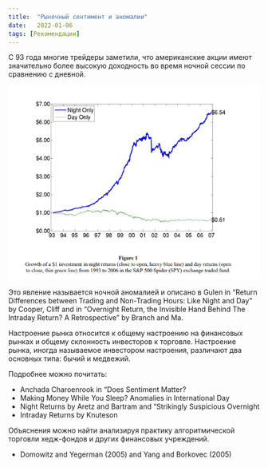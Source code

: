 ```yaml
---
title:  "Рыночный сентимент и аномалии"
date:   2022-01-06
tags: [Рекомендации]
---
```


С 93 года многие трейдеры заметили, что американские акции имеют значительно более высокую доходность 
во время ночной сессии по сравнению с дневной.

 <img src="/images/movernight.png" alt="">

 Это явление называется ночной аномалией и описано в Gulen in “Return Differences between Trading and Non-Trading Hours: Like Night and Day” by Cooper, Cliff and in “Overnight Return, the Invisible Hand Behind The Intraday Return? A Retrospective” by Branch and Ma. 

 Настроение рынка относится к общему настроению на финансовых рынках и общему склонность инвесторов к торговле. Настроение рынка, иногда называемое инвестором настроения, различают два основных типа: бычий и медвежий.

Подробнее можно почитать:

* Anchada Charoenrook in “Does Sentiment Matter?
* Making Money While You Sleep? Anomalies in International Day
* Night Returns by Aretz and Bartram and “Strikingly Suspicious Overnight
* Intraday Returns by Knuteson

Объяснения можно найти анализируя практику алгоритмической торговли хедж-фондов и других финансовых учреждений.

* Domowitz and Yegerman (2005) and Yang and Borkovec (2005)
